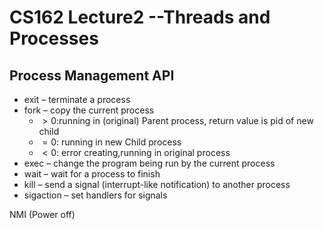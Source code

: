 # CS162 Lecture2 --Threads and Processes

## Process Management API

- exit – terminate a process
- fork – copy the current process
    - $>0$:running in (original) Parent process, return value is pid of new child
    - $=0$: running in new Child process
    - $<0$: error creating,running in original process
- exec – change the program being run by the current process
- wait – wait for a process to finish
- kill – send a signal (interrupt-like notification) to another process
- sigaction – set handlers for signals

NMI (Power off)